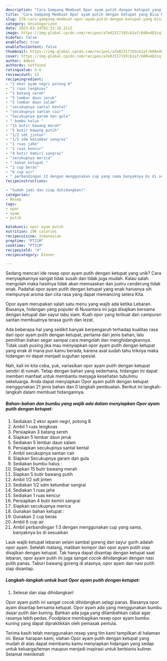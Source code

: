 ```yaml
---
description: "Cara Gampang Membuat Opor ayam putih dengan ketupat yang Bisa Manjain Lidah"
title: "Cara Gampang Membuat Opor ayam putih dengan ketupat yang Bisa Manjain Lidah"
slug: 578-cara-gampang-membuat-opor-ayam-putih-dengan-ketupat-yang-bisa-manjain-lidah
category: Uncategorized
date: 2023-03-24T02:53:16.211Z
image: https://img-global.cpcdn.com/recipes/a7e02317193cb1af/680x482cq70/opor-ayam-putih-dengan-ketupat-foto-resep-utama.jpg
hideToc: false
enableToc: true
enableTocContent: false
thumbnail: https://img-global.cpcdn.com/recipes/a7e02317193cb1af/680x482cq70/opor-ayam-putih-dengan-ketupat-foto-resep-utama.jpg
cover: https://img-global.cpcdn.com/recipes/a7e02317193cb1af/680x482cq70/opor-ayam-putih-dengan-ketupat-foto-resep-utama.jpg
author: Admin
authorAv: notfound
ratingvalue: 4.6
reviewcount: 15
recipeingredient:
- "2 ekor ayam negri potong 8"
- "1 ruas lengkoas"
- "3 batang sereh"
- "5 lembar daun jeruk"
- "5 lembar daun salam"
- "secukupnya santal kental"
- "secukupnya santan cair"
- "Secukupnya garam dan gula"
- " bumbu halus "
- "15 butir bawang merah"
- "5 butir bawang putih"
- "1/2 sdt jinten"
- "1/2 sdm ketumbar sangrai"
- "1 ruas jahe"
- "1 ruas kencur"
- "4 butir kemiri sangrai"
- "secukupnya merica"
- " bahan ketupat "
- "2 cup beras"
- "6 cup air"
- " perbandingan 13 dengan menggunakan cup yang sama banyaknya bs di sesuaikan"
recipeinstructions:

- "Sudah jadi dan siap dihidangkan!"
categories:
- Resep
tags:
- opor
- ayam
- putih

katakunci: opor ayam putih 
nutrition: 296 calories
recipecuisine: Indonesian
preptime: "PT21M"
cooktime: "PT31M"
recipeyield: "4"
recipecategory: Dinner

---
```





Sedang mencari ide resep opor ayam putih dengan ketupat yang unik? Cara menyiapkannya sangat tidak susah dan tidak juga mudah. Kalau salah mengolah maka hasilnya tidak akan memuaskan dan justru cenderung tidak enak. Padahal opor ayam putih dengan ketupat yang enak harusnya sih mempunyai aroma dan cita rasa yang dapat memancing selera Kita.





Opor ayam merupakan salah satu menu yang wajib ada ketika Lebaran. Biasanya, hidangan yang populer di Nusantara ini juga disajikan bersama dengan ketupat dan sayur labu siam. Kuah opor yang terbuat dari campuran santan membuatnya terasa gurih dan lezat.

Ada beberapa hal yang sedikit banyak berpengaruh terhadap kualitas rasa dari opor ayam putih dengan ketupat, pertama dari jenis bahan, lalu pemilihan bahan segar sampai cara mengolah dan menghidangkannya. Tidak usah pusing jika mau menyiapkan opor ayam putih dengan ketupat yang enak di mana pun kamu berada, karena asal sudah tahu triknya maka hidangan ini dapat menjadi suguhan spesial.






Nah, kali ini kita coba, yuk, variasikan opor ayam putih dengan ketupat sendiri di rumah. Tetap dengan bahan yang sederhana, hidangan ini dapat memberi manfaat untuk membantu menjaga kesehatan tubuhmu sekeluarga. Anda dapat menyiapkan Opor ayam putih dengan ketupat menggunakan 21 jenis bahan dan 0 langkah pembuatan. Berikut ini langkah-langkah dalam membuat hidangannya.

<!--inarticleads1-->

##### Bahan-bahan dan bumbu yang wajib ada dalam menyiapkan Opor ayam putih dengan ketupat:

1. Sediakan 2 ekor ayam negri, potong 8
1. Ambil 1 ruas lengkoas
1. Persiapkan 3 batang sereh
1. Siapkan 5 lembar daun jeruk
1. Sediakan 5 lembar daun salam
1. Persiapkan secukupnya santal kental
1. Ambil secukupnya santan cair
1. Siapkan Secukupnya garam dan gula
1. Sediakan  bumbu halus :
1. Siapkan 15 butir bawang merah
1. Siapkan 5 butir bawang putih
1. Ambil 1/2 sdt jinten
1. Sediakan 1/2 sdm ketumbar sangrai
1. Sediakan 1 ruas jahe
1. Sediakan 1 ruas kencur
1. Persiapkan 4 butir kemiri sangrai
1. Siapkan secukupnya merica
1. Gunakan  bahan ketupat :
1. Gunakan 2 cup beras
1. Ambil 6 cup air
1. Ambil  perbandingan 1:3 dengan menggunakan cup yang sama, banyaknya bs di sesuaikan


Lauk wajib ketupat lebaran selain sambal goreng dan sayur gurih adalah opor ayam. Setelah matang, matikan kompor dan opor ayam putih siap disajikan dengan ketupat. Tak hanya dapat disantap dengan ketupat saat lebaran, opor ayam putih ini juga sangat cocok dihidangkan dengan nasi putih panas. Taburi bawang goreng di atasnya, opor ayam dan nasi putih siap disantap. 

<!--inarticleads2-->

##### Langkah-langkah untuk buat Opor ayam putih dengan ketupat:


1. Selesai dan siap dihidangkan!

Opor ayam putih ini sangat cocok dihidangkan selagi panas. Biasanya opor ayam disantap bersama ketupat. Opor ayam ada yang menggunakan bumbu dasar putih dan kuning. Bahkan ada juga yang ditambahkan cabai agar rasanya lebih pedas. Foodplace membagikan resep opor ayam bumbu kuning yang dapat dipraktikkan oleh pemasak pemula. 

Terima kasih telah menggunakan resep yang tim kami tampilkan di halaman ini. Besar harapan kami, olahan Opor ayam putih dengan ketupat yang mudah di atas dapat membantu kamu menyiapkan hidangan yang sedap untuk keluarga/teman maupun menjadi inspirasi untuk berbisnis kuliner. Selamat menikmati
